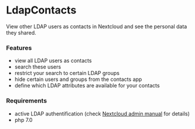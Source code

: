 # LdapContacts
View other LDAP users as contacts in Nextcloud and see the personal data they shared.

### Features
  * view all LDAP users as contacts
  * search these users
  * restrict your search to certain LDAP groups
  * hide certain users and groups from the contacts app
  * define which LDAP attributes are available for your contacts

### Requirements
  * active LDAP authentification (check [Nextcloud admin manual](https://docs.nextcloud.com/server/latest/admin_manual/configuration_user/user_auth_ldap.html) for details)
  * php 7.0
